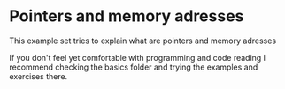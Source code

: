 Pointers and memory adresses
===

This example set tries to explain what are pointers and memory adresses

If you don't feel yet comfortable with programming and code reading I recommend checking the 
basics folder and trying the examples and exercises there.